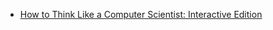 - [How to Think Like a Computer Scientist: Interactive Edition](https://runestone.academy/ns/books/published//thinkcspy/index.html)